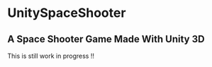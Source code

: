 # UnitySpaceShooter
A Space Shooter Game Made With Unity 3D
---------------------------------------------------

This is still work in progress !!
